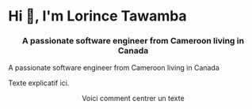 # Hi 👋, I'm Lorince Tawamba

<h3 style="text-align:center;">A passionate software engineer from Cameroon living in Canada</h3>

A passionate software engineer from Cameroon living in Canada

Texte explicatif ici. 

<center>Voici comment centrer un texte</center>